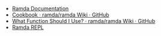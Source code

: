 * [Ramda Documentation](http://ramdajs.com/docs/)
* [Cookbook · ramda/ramda Wiki · GitHub](https://github.com/ramda/ramda/wiki/Cookbook)
* [What Function Should I Use? · ramda/ramda Wiki · GitHub](https://github.com/ramda/ramda/wiki/What-Function-Should-I-Use%3F)
* [Ramda REPL](http://ramdajs.com/repl/)
